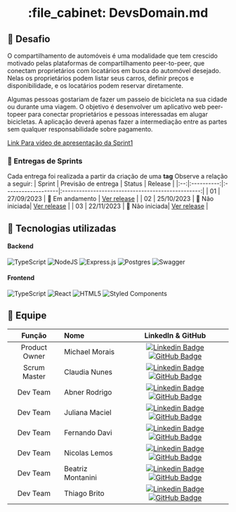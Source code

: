 <h1 align="center">:file_cabinet: DevsDomain.md</h1>

## :memo: Desafio
O compartilhamento de automóveis é uma modalidade que tem crescido motivado pelas
plataformas de compartilhamento peer-to-peer, que conectam proprietários com locatários em
busca do automóvel desejado. Nelas os proprietários podem listar seus carros,
definir preços e disponibilidade, e os locatários podem reservar diretamente.

Algumas pessoas gostariam de fazer um passeio de bicicleta na sua cidade ou durante uma viagem.
O objetivo é desenvolver um aplicativo web peer-topeer para conectar proprietários e pessoas interessadas em alugar bicicletas. A aplicação deverá
apenas fazer a intermediação entre as partes sem qualquer responsabilidade sobre pagamento.


[Link Para vídeo de apresentação da Sprint1](https://youtu.be/nAAm8Gvnc-c)


### 🏁 Entregas de Sprints

Cada entrega foi realizada a partir da criação de uma **tag** Observe a relação a seguir:
| Sprint | Previsão de entrega | Status | Release |
|:--:|:----------:|:-------------------|:-------------------------------------------------:|
| 01 | 27/09/2023 | 🚧 Em andamento | [Ver release](https://github.com/Dev-s-Domain/Bike4you/releases/tag/1.0) |
| 02 | 25/10/2023 | 🛑 Não iniciada| [Ver release]() |
| 03 | 22/11/2023 | 🛑 Não iniciada| [Ver release]() |

## :wrench: Tecnologias utilizadas

#### Backend
![TypeScript](https://img.shields.io/badge/typescript-%23007ACC.svg?style=for-the-badge&logo=typescript&logoColor=white)
![NodeJS](https://img.shields.io/badge/node.js-6DA55F?style=for-the-badge&logo=node.js&logoColor=white)
![Express.js](https://img.shields.io/badge/express.js-%23404d59.svg?style=for-the-badge&logo=express&logoColor=%2361DAFB)
![Postgres](https://img.shields.io/badge/postgres-%23316192.svg?style=for-the-badge&logo=postgresql&logoColor=white)
![Swagger](https://img.shields.io/badge/-Swagger-%23Clojure?style=for-the-badge&logo=swagger&logoColor=white)

#### Frontend
![TypeScript](https://img.shields.io/badge/typescript-%23007ACC.svg?style=for-the-badge&logo=typescript&logoColor=white)
![React](https://img.shields.io/badge/react-%2320232a.svg?style=for-the-badge&logo=react&logoColor=%2361DAFB)
![HTML5](https://img.shields.io/badge/html5-%23E34F26.svg?style=for-the-badge&logo=html5&logoColor=white)
![Styled Components](https://img.shields.io/badge/styled--components-DB7093?style=for-the-badge&logo=styled-components&logoColor=white)


<span id="equipe">

## :busts_in_silhouette: Equipe

|    Função     | Nome                           |                                                                                                                                                      LinkedIn & GitHub                                                                                                                                                      |
| :-----------: | :----------------------------- | :-------------------------------------------------------------------------------------------------------------------------------------------------------------------------------------------------------------------------------------------------------------------------------------------------------------------------: |
| Product Owner | Michael Morais      |                                               [![Linkedin Badge](https://img.shields.io/badge/Linkedin-blue?style=flat-square&logo=Linkedin&logoColor=white)](https://www.linkedin.com/in/michael-morais22/) [![GitHub Badge](https://img.shields.io/badge/GitHub-111217?style=flat-square&logo=github&logoColor=white)](https://github.com/itsmorais)                                               |
| Scrum Master  | Claudia Nunes  |                              [![Linkedin Badge](https://img.shields.io/badge/Linkedin-blue?style=flat-square&logo=Linkedin&logoColor=white)](https://www.linkedin.com/in/claudia-nuness) [![GitHub Badge](https://img.shields.io/badge/GitHub-111217?style=flat-square&logo=github&logoColor=white)](https://github.com/Claudia-Nunes)                               |
|   Dev Team    | Abner Rodrigo       |   [![Linkedin Badge](https://img.shields.io/badge/Linkedin-blue?style=flat-square&logo=Linkedin&logoColor=white)](https://www.linkedin.com/in/gabriel-brosig-briscese-344a5587/) [![GitHub Badge](https://img.shields.io/badge/GitHub-111217?style=flat-square&logo=github&logoColor=white)](https://github.com/abnercosta97)   |
|   Dev Team    | Juliana Maciel   |                                               [![Linkedin Badge](https://img.shields.io/badge/Linkedin-blue?style=flat-square&logo=Linkedin&logoColor=white)](https://www.linkedin.com/in/juliana-maciel-manso) [![GitHub Badge](https://img.shields.io/badge/GitHub-111217?style=flat-square&logo=github&logoColor=white)](https://github.com/Jummanso)                                               |
|   Dev Team    | Fernando Davi     |        [![Linkedin Badge](https://img.shields.io/badge/Linkedin-blue?style=flat-square&logo=Linkedin&logoColor=white)](https://www.linkedin.com/in/fernando-davi-492842276) [![GitHub Badge](https://img.shields.io/badge/GitHub-111217?style=flat-square&logo=github&logoColor=white)](https://github.com/fnddavi)         |
|   Dev Team    | Nicolas Lemos         | [![Linkedin Badge](https://img.shields.io/badge/Linkedin-blue?style=flat-square&logo=Linkedin&logoColor=white)](https://www.linkedin.com/in/nicolas-lemos-6a6151210/) [![GitHub Badge](https://img.shields.io/badge/GitHub-111217?style=flat-square&logo=github&logoColor=white)](https://github.com/Lemos05) |
|   Dev Team    | Beatriz Montanini     | [![Linkedin Badge](https://img.shields.io/badge/Linkedin-blue?style=flat-square&logo=Linkedin&logoColor=white)](https://www.linkedin.com/in/nicolas-lemos-6a6151210/) [![GitHub Badge](https://img.shields.io/badge/GitHub-111217?style=flat-square&logo=github&logoColor=white)](https://github.com/BiaMontanini) |
|   Dev Team    | Thiago Brito         | [![Linkedin Badge](https://img.shields.io/badge/Linkedin-blue?style=flat-square&logo=Linkedin&logoColor=white)](https://www.linkedin.com/in/nicolas-lemos-6a6151210/) [![GitHub Badge](https://img.shields.io/badge/GitHub-111217?style=flat-square&logo=github&logoColor=white)](https://github.com/Thiagombs23) |
                                              
